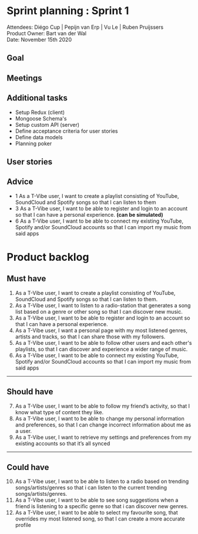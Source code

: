 # Sprint planning : Sprint 1
Attendees: Diégo Cup | Pepijn van Erp | Vu Le | Ruben Pruijssers <br> 
Product Owner: Bart van der Wal <br>
Date: November 15th 2020
## Goal

## Meetings

## Additional tasks
- Setup Redux (client)
- Mongoose Schema's
- Setup custom API (server)
- Define acceptance criteria for user stories
- Define data models
- Planning poker

## User stories

## Advice
- 1 As a T-Vibe user, I want to create a playlist consisting of YouTube, SoundCloud and Spotify songs so that I can listen to them
- 3 As a T-Vibe user, I want to be able to register and login to an account so that I can have a personal experience. **(can be simulated)**
- 6 As a T-Vibe user, I want to be able to connect my existing YouTube, Spotify and/or SoundCloud accounts so that I can import my music from said apps

# Product backlog
## Must have
1. As a T-Vibe user, I want to create a playlist consisting of YouTube, SoundCloud and Spotify songs so that I can listen to them.
2. As a T-Vibe user, I want to listen to a radio-station that generates a song list based on a genre or other song so that I can discover new music.
3. As a T-Vibe user, I want to be able to register and login to an account so that I can have a personal experience.
4. As a T-Vibe user, I want a personal page with my most listened genres, artists and tracks, so that I can share those with my followers. 
5. As a T-Vibe user, I want to be able to follow other users and each other's playlists, so that I can discover and experience a wider range of music. 
6. As a T-Vibe user, I want to be able to connect my existing YouTube, Spotify and/or SoundCloud accounts so that I can import my music from said apps

-----

## Should have
7. As a T-Vibe user, I want to be able to follow my friend’s activity, so that I know what type of content they like.
8. As a T-Vibe user, I want to be able to change my personal information and preferences, so that I can change incorrect information about me as a user.
9. As a T-Vibe user, I want to retrieve my settings and preferences from my existing accounts so that it’s all synced

-----

## Could have
10. As a T-Vibe user, I want to be able to listen to a radio based on trending songs/artists/genres so that i can listen to the current trending songs/artists/genres.
11. As a T-Vibe user, I want to be able to see song suggestions when a friend is listening to a specific genre so that i can discover new genres.
12. As a T-Vibe user, I want to be able to select my favourite song, that overrides my most listened song, so that I can create a more accurate profile